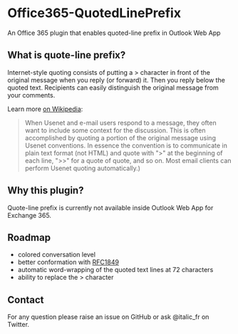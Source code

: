 # Office365-QuotedLinePrefix
An Office 365 plugin that enables quoted-line prefix in Outlook Web App

## What is quote-line prefix?

Internet-style quoting consists of putting a > character in front of the original message when you reply (or forward) it. Then you reply below the quoted text. Recipients can easily distinguish the original message from your comments.

Learn more [on Wikipedia](https://en.wikipedia.org/wiki/Posting_style#Quoted_line_prefix):

> When Usenet and e-mail users respond to a message, they often want to include some context for the discussion. This is often accomplished by quoting a portion of the original message using Usenet conventions. In essence the convention is to communicate in plain text format (not HTML) and quote with ">" at the beginning of each line, ">>" for a quote of quote, and so on. Most email clients can perform Usenet quoting automatically.)

## Why this plugin?

Quote-line prefix is currently not available inside Outlook Web App for Exchange 365.

## Roadmap

- colored conversation level
- better conformation with [RFC1849](http://www.faqs.org/rfcs/rfc1849.html)
- automatic word-wrapping of the quoted text lines at 72 characters
- ability to replace the > character

## Contact

For any question please raise an issue on GitHub or ask @italic_fr on Twitter.